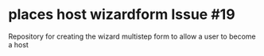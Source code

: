 # places host wizardform Issue #19
Repository for creating the wizard multistep form to allow a user to become a host 
